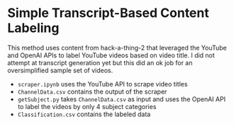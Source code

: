 # Simple Transcript-Based Content Labeling

This method uses content from hack-a-thing-2 that leveraged the YouTube and OpenAI APIs to label YouTube videos based on video title. I did not attempt at transcript generation yet but this did an ok job for an oversimplified sample set of videos.

- `scraper.ipynb` uses the YouTube API to scrape video titles
- `ChannelData.csv` contains the output of the scraper
- `getSubject.py` takes `ChannelData.csv` as input and uses the OpenAI API to label the videos by only 4 subject categories
- `Classification.csv` contains the labeled data